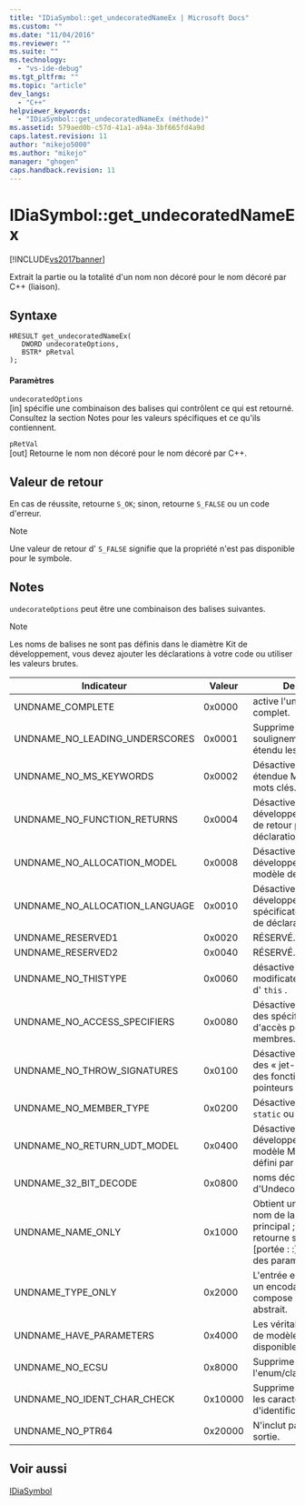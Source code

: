 ```yaml
---
title: "IDiaSymbol::get_undecoratedNameEx | Microsoft Docs"
ms.custom: ""
ms.date: "11/04/2016"
ms.reviewer: ""
ms.suite: ""
ms.technology: 
  - "vs-ide-debug"
ms.tgt_pltfrm: ""
ms.topic: "article"
dev_langs: 
  - "C++"
helpviewer_keywords: 
  - "IDiaSymbol::get_undecoratedNameEx (méthode)"
ms.assetid: 579aed0b-c57d-41a1-a94a-3bf665fd4a9d
caps.latest.revision: 11
author: "mikejo5000"
ms.author: "mikejo"
manager: "ghogen"
caps.handback.revision: 11
---
```

# IDiaSymbol::get_undecoratedNameEx
[!INCLUDE[vs2017banner](../../code-quality/includes/vs2017banner.md)]

Extrait la partie ou la totalité d'un nom non décoré pour le nom décoré par C\+\+ \(liaison\).  
  
## Syntaxe  
  
```cpp#  
HRESULT get_undecoratedNameEx(   
   DWORD undecorateOptions,  
   BSTR* pRetval  
);  
```  
  
#### Paramètres  
 `undecoratedOptions`  
 \[in\]  spécifie une combinaison des balises qui contrôlent ce qui est retourné.  Consultez la section Notes pour les valeurs spécifiques et ce qu'ils contiennent.  
  
 `pRetVal`  
 \[out\]  Retourne le nom non décoré pour le nom décoré par C\+\+.  
  
## Valeur de retour  
 En cas de réussite, retourne `S_OK`; sinon, retourne `S_FALSE` ou un code d'erreur.  
  
> [!NOTE]
>  Une valeur de retour d' `S_FALSE` signifie que la propriété n'est pas disponible pour le symbole.  
  
## Notes  
 `undecorateOptions` peut être une combinaison des balises suivantes.  
  
> [!NOTE]
>  Les noms de balises ne sont pas définis dans le diamètre Kit de développement, vous devez ajouter les déclarations à votre code ou utiliser les valeurs brutes.  
  
|Indicateur|Valeur|Description|  
|----------------|------------|-----------------|  
|UNDNAME\_COMPLETE|0x0000|active l'undecoration complet.|  
|UNDNAME\_NO\_LEADING\_UNDERSCORES|0x0001|Supprime des traits de soulignement Microsoft a étendu les mots clés.|  
|UNDNAME\_NO\_MS\_KEYWORDS|0x0002|Désactive l'expansion de étendue Microsoft des mots clés.|  
|UNDNAME\_NO\_FUNCTION\_RETURNS|0x0004|Désactive le développement du type de retour pour la déclaration primaire.|  
|UNDNAME\_NO\_ALLOCATION\_MODEL|0x0008|Désactive le développement du modèle de déclaration.|  
|UNDNAME\_NO\_ALLOCATION\_LANGUAGE|0x0010|Désactive le développement du spécificateur de langage de déclaration.|  
|UNDNAME\_RESERVED1|0x0020|RÉSERVÉ.|  
|UNDNAME\_RESERVED2|0x0040|RÉSERVÉ.|  
|UNDNAME\_NO\_THISTYPE|0x0060|désactive tous les modificateurs sur le type d' `this` .|  
|UNDNAME\_NO\_ACCESS\_SPECIFIERS|0x0080|Désactive l'expansion des spécificateurs d'accès pour les membres.|  
|UNDNAME\_NO\_THROW\_SIGNATURES|0x0100|Désactive l'expansion des « jet\-signatures » des fonctions et des pointeurs fonction.|  
|UNDNAME\_NO\_MEMBER\_TYPE|0x0200|Désactive l'expansion d' `static` ou d' `virtual` .|  
|UNDNAME\_NO\_RETURN\_UDT\_MODEL|0x0400|Désactive le développement du modèle Microsoft de type défini par l'utilisateur.|  
|UNDNAME\_32\_BIT\_DECODE|0x0800|noms décorés 32 bits d'Undecorates.|  
|UNDNAME\_NAME\_ONLY|0x1000|Obtient uniquement le nom de la déclaration principal ; nom de retourne simplement \[portée : :\].  Développe des param de modèle.|  
|UNDNAME\_TYPE\_ONLY|0x2000|L'entrée est simplement un encodage de type ; compose un déclarateur abstrait.|  
|UNDNAME\_HAVE\_PARAMETERS|0x4000|Les véritables paramètres de modèle sont disponibles.|  
|UNDNAME\_NO\_ECSU|0x8000|Supprime l'enum\/class\/struct\/union.|  
|UNDNAME\_NO\_IDENT\_CHAR\_CHECK|0x10000|Supprime le contrôle pour les caractères d'identificateur valides.|  
|UNDNAME\_NO\_PTR64|0x20000|N'inclut pas ptr64 dans la sortie.|  
  
## Voir aussi  
 [IDiaSymbol](../../debugger/debug-interface-access/idiasymbol.md)